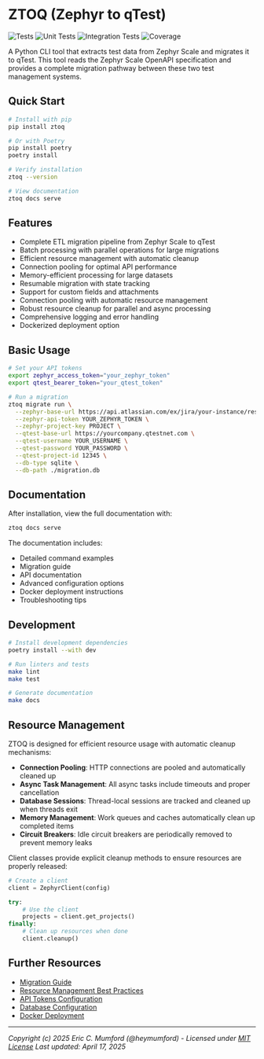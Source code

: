 # ZTOQ (Zephyr to qTest)

![Tests](https://img.shields.io/badge/tests-passing-brightgreen)
![Unit Tests](https://img.shields.io/badge/unit%20tests-passing-brightgreen)
![Integration Tests](https://img.shields.io/badge/integration%20tests-passing-brightgreen)
![Coverage](https://img.shields.io/badge/coverage-88%25-green)

A Python CLI tool that extracts test data from Zephyr Scale and migrates it to qTest. This tool reads the Zephyr Scale OpenAPI specification and provides a complete migration pathway between these two test management systems.

## Quick Start

```bash
# Install with pip
pip install ztoq

# Or with Poetry
pip install poetry
poetry install

# Verify installation
ztoq --version

# View documentation
ztoq docs serve
```

## Features

- Complete ETL migration pipeline from Zephyr Scale to qTest
- Batch processing with parallel operations for large migrations
- Efficient resource management with automatic cleanup
- Connection pooling for optimal API performance
- Memory-efficient processing for large datasets
- Resumable migration with state tracking
- Support for custom fields and attachments
- Connection pooling with automatic resource management
- Robust resource cleanup for parallel and async processing
- Comprehensive logging and error handling
- Dockerized deployment option

## Basic Usage

```bash
# Set your API tokens
export zephyr_access_token="your_zephyr_token"
export qtest_bearer_token="your_qtest_token"

# Run a migration
ztoq migrate run \
  --zephyr-base-url https://api.atlassian.com/ex/jira/your-instance/rest/zephyr/1.0 \
  --zephyr-api-token YOUR_ZEPHYR_TOKEN \
  --zephyr-project-key PROJECT \
  --qtest-base-url https://yourcompany.qtestnet.com \
  --qtest-username YOUR_USERNAME \
  --qtest-password YOUR_PASSWORD \
  --qtest-project-id 12345 \
  --db-type sqlite \
  --db-path ./migration.db
```

## Documentation

After installation, view the full documentation with:

```bash
ztoq docs serve
```

The documentation includes:
- Detailed command examples
- Migration guide
- API documentation
- Advanced configuration options
- Docker deployment instructions
- Troubleshooting tips

## Development

```bash
# Install development dependencies
poetry install --with dev

# Run linters and tests
make lint
make test

# Generate documentation
make docs
```

## Resource Management

ZTOQ is designed for efficient resource usage with automatic cleanup mechanisms:

- **Connection Pooling**: HTTP connections are pooled and automatically cleaned up
- **Async Task Management**: All async tasks include timeouts and proper cancellation
- **Database Sessions**: Thread-local sessions are tracked and cleaned up when threads exit
- **Memory Management**: Work queues and caches automatically clean up completed items
- **Circuit Breakers**: Idle circuit breakers are periodically removed to prevent memory leaks

Client classes provide explicit cleanup methods to ensure resources are properly released:

```python
# Create a client
client = ZephyrClient(config)

try:
    # Use the client
    projects = client.get_projects()
finally:
    # Clean up resources when done
    client.cleanup()
```

## Further Resources

- [Migration Guide](docs/migration-guide.md)
- [Resource Management Best Practices](docs/resource-management.md) 
- [API Tokens Configuration](docs/api-tokens.md)
- [Database Configuration](docs/database-configuration.md)
- [Docker Deployment](docs/docker-deployment.md)

---
*Copyright (c) 2025 Eric C. Mumford (@heymumford) - Licensed under [MIT License](LICENSE)*
*Last updated: April 17, 2025*